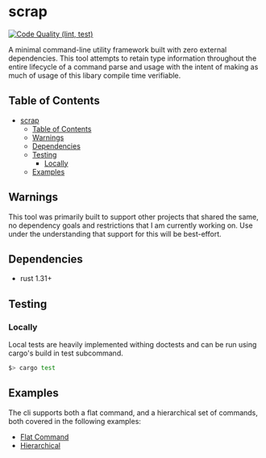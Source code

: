 # scrap
[![Code Quality (lint, test)](https://github.com/ncatelli/scrap/actions/workflows/code_quality.yml/badge.svg)](https://github.com/ncatelli/scrap/actions/workflows/code_quality.yml)

A minimal command-line utility framework built with zero external dependencies. This tool attempts to retain type information throughout the entire lifecycle of a command parse and usage with the intent of making as much of usage of this libary compile time verifiable.

## Table of Contents
<!-- TOC -->

- [scrap](#scrap)
	- [Table of Contents](#table-of-contents)
	- [Warnings](#warnings)
	- [Dependencies](#dependencies)
	- [Testing](#testing)
		- [Locally](#locally)
	- [Examples](#examples)

<!-- /TOC -->

## Warnings
This tool was primarily built to support other projects that shared the same, no dependency goals and restrictions that I am currently working on. Use under the understanding that support for this will be best-effort.

## Dependencies
- rust 1.31+

## Testing
### Locally
Local tests are heavily implemented withing doctests and can be run using cargo's build in test subcommand.

```bash
$> cargo test
```

## Examples
The cli supports both a flat command, and a hierarchical set of commands, both covered in the following examples:

- [Flat Command](./examples/basic.rs)
- [Hierarchical](./examples/basic.rs)
